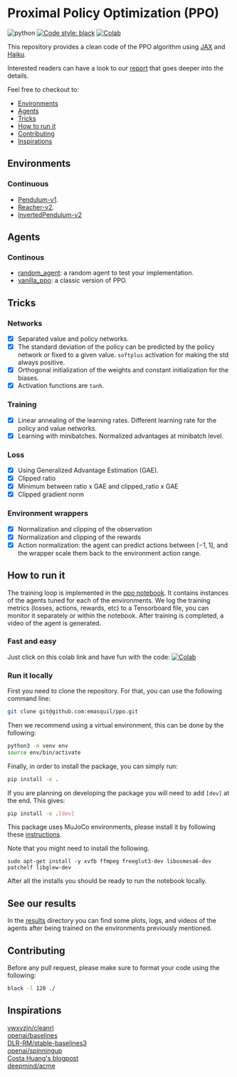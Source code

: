 # Proximal Policy Optimization (PPO)
![python](https://img.shields.io/badge/python-3.7%20|%203.8%20|%203.9-blue)
<a href="https://github.com/psf/black"><img alt="Code style: black" src="https://img.shields.io/badge/code%20style-black-000000.svg"></a>
[![Colab](https://colab.research.google.com/assets/colab-badge.svg)](https://colab.research.google.com/github/emasquil/ppo/blob/main/ppo.ipynb)

This repository provides a clean code of the PPO algorithm using [JAX](https://github.com/google/jax) and [Haiku](https://github.com/deepmind/dm-haiku).

Interested readers can have a look to our [report](./report.pdf) that goes deeper into the details.

Feel free to checkout to:
* [Environments](#environments)
* [Agents](#agents)
* [Tricks](#tricks)
* [How to run it](#how-to-run-it)
* [Contributing](#contributing)
* [Inspirations](#inspirations)


## Environments
### Continuous
- [Pendulum-v1](https://www.gymlibrary.ml/pages/environments/classic_control/pendulum).
- [Reacher-v2](https://www.gymlibrary.ml/pages/environments/mujoco/reacher).
- [InvertedPendulum-v2](https://www.gymlibrary.ml/pages/environments/mujoco/inverted_pendulum)

## Agents
### Continous 
- [random_agent](https://github.com/emasquil/ppo/blob/logger_actions/ppo/agents/random_agent.py): a random agent to test your implementation.
- [vanilla_ppo](https://github.com/emasquil/ppo/blob/logger_actions/ppo/agents/vanilla_ppo.py): a classic version of PPO.


## Tricks
### Networks
- [x] Separated value and policy networks.
- [x] The standard deviation of the policy can be predicted by the policy network or fixed to a given value. `softplus` activation for making the std always positive.
- [x] Orthogonal initialization of the weights and constant initialization for the biases.
- [x] Activation functions are `tanh`.

### Training
- [x] Linear annealing of the learning rates. Different learning rate for the policy and value networks.
- [x] Learning with minibatches. Normalized advantages at minibatch level.

### Loss
- [x] Using Generalized Advantage Estimation (GAE).
- [x] Clipped ratio  
- [x] Minimum between ratio x GAE and clipped_ratio x GAE
- [x] Clipped gradient norm

### Environment wrappers
- [x] Normalization and clipping of the observation
- [x] Normalization and clipping of the rewards
- [x] Action normalization: the agent can predict actions between $[-1, 1]$, and the wrapper scale them back to the environment action range.
    
## How to run it
The training loop is implemented in the [ppo notebook](ppo.ipynb). It contains instances of the agents tuned for each of the environments. We log the training metrics (losses, actions, rewards, etc) to a Tensorboard file, you can monitor it separately or within the notebook. After training is completed, a video of the agent is generated.

### Fast and easy
Just click on this colab link and have fun with the code:
[![Colab](https://colab.research.google.com/assets/colab-badge.svg)](https://colab.research.google.com/github/emasquil/ppo/blob/main/ppo.ipynb)

### Run it locally
First you need to clone the repository. For that, you can use the following command line:
```Bash
git clone git@github.com:emasquil/ppo.git
```
Then we recommend using a virtual environment, this can be done by the following:
```Bash
python3 -m venv env
source env/bin/activate
```
Finally, in order to install the package, you can simply run:
```Bash
pip install -e .
```
If you are planning on developing the package you will need to add `[dev]` at the end. This gives:
```Bash
pip install -e .[dev]
```

This package uses MuJoCo environments, please install it by following these [instructions](https://github.com/openai/mujoco-py/).

Note that you might need to install the following.

```
sudo apt-get install -y xvfb ffmpeg freeglut3-dev libosmesa6-dev patchelf libglew-dev
```

After all the installs you should be ready to run the notebook locally.

## See our results
In the [results](results) directory you can find some plots, logs, and videos of the agents after being trained on the environments previously mentioned.


## Contributing
Before any pull request, please make sure to format your code using the following:
```Bash
black -l 120 ./
```

## Inspirations

[vwxyzjn/cleanrl](https://github.com/vwxyzjn/cleanrl/blob/master/cleanrl/ppo_continuous_action.py)\
[openai/baselines](https://github.com/openai/baselines/blob/ea25b9e8b234e6ee1bca43083f8f3cf974143998/baselines/ppo2/model.py)\
[DLR-RM/stable-baselines3](https://github.com/DLR-RM/stable-baselines3/tree/master/stable_baselines3/ppo)\
[openai/spinningup](https://github.com/openai/spinningup/blob/master/spinup/algos/tf1/ppo/ppo.py)\
[Costa Huang's blogpost](https://costa.sh/blog-the-32-implementation-details-of-ppo.html)\
[deepmind/acme](https://github.com/deepmind/acme/tree/master/acme/agents/jax/ppo)